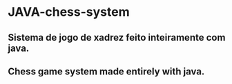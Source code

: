 # JAVA-chess-system

## Sistema de jogo de xadrez feito inteiramente com java.
## Chess game system made entirely with java.
